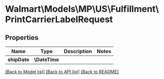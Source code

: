 # Walmart\Models\MP\US\Fulfillment\PrintCarrierLabelRequest

## Properties

Name | Type | Description | Notes
------------ | ------------- | ------------- | -------------
**shipDate** | **\DateTime** |  |


[[Back to Model list]](./) [[Back to API list]](../../../../../README.md#supported-apis) [[Back to README]](../../../../../README.md)
